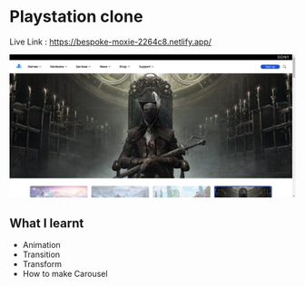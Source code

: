 # Playstation clone

Live Link : https://bespoke-moxie-2264c8.netlify.app/
 

![design](./Design.png)

## What I learnt
 - Animation
 - Transition
 - Transform
 - How to make Carousel

